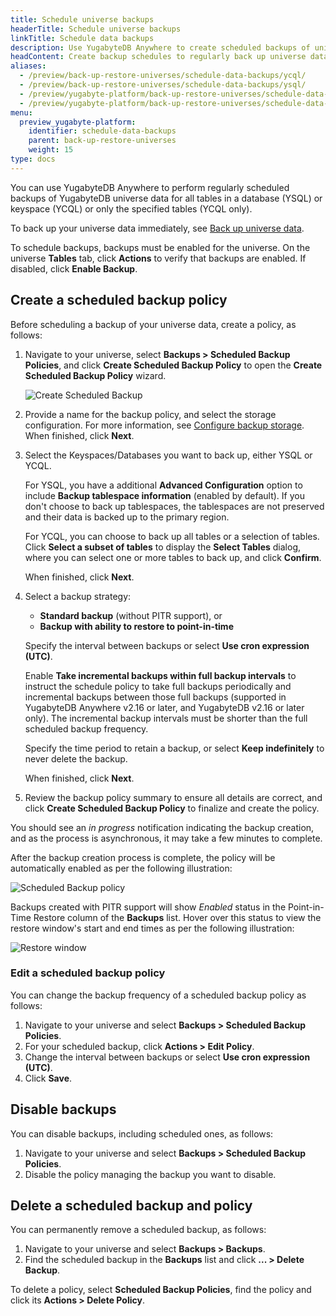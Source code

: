 ```yaml
---
title: Schedule universe backups
headerTitle: Schedule universe backups
linkTitle: Schedule data backups
description: Use YugabyteDB Anywhere to create scheduled backups of universe data.
headContent: Create backup schedules to regularly back up universe data
aliases:
  - /preview/back-up-restore-universes/schedule-data-backups/ycql/
  - /preview/back-up-restore-universes/schedule-data-backups/ysql/
  - /preview/yugabyte-platform/back-up-restore-universes/schedule-data-backups/ysql/
  - /preview/yugabyte-platform/back-up-restore-universes/schedule-data-backups/ycql/
menu:
  preview_yugabyte-platform:
    identifier: schedule-data-backups
    parent: back-up-restore-universes
    weight: 15
type: docs
---
```


You can use YugabyteDB Anywhere to perform regularly scheduled backups of YugabyteDB universe data for all tables in a database (YSQL) or keyspace (YCQL) or only the specified tables (YCQL only).

To back up your universe data immediately, see [Back up universe data](../back-up-universe-data/).

To schedule backups, backups must be enabled for the universe. On the universe **Tables** tab, click **Actions** to verify that backups are enabled. If disabled, click **Enable Backup**.

## Create a scheduled backup policy

Before scheduling a backup of your universe data, create a policy, as follows:

1. Navigate to your universe, select **Backups > Scheduled Backup Policies**, and click **Create Scheduled Backup Policy** to open the **Create Scheduled Backup Policy** wizard.

    ![Create Scheduled Backup](/images/yp/create-schedule-backup-pitr.png)

1. Provide a name for the backup policy, and select the storage configuration. For more information, see [Configure backup storage](../configure-backup-storage/). When finished, click **Next**.

1. Select the Keyspaces/Databases you want to back up, either YSQL or YCQL.

    For YSQL, you have a additional **Advanced Configuration** option to include **Backup tablespace information** (enabled by default). If you don't choose to back up tablespaces, the tablespaces are not preserved and their data is backed up to the primary region.

    For YCQL, you can choose to back up all tables or a selection of tables. Click **Select a subset of tables** to display the **Select Tables** dialog, where you can select one or more tables to back up, and click **Confirm**.

    When finished, click **Next**.

1. Select a backup strategy:

    - **Standard backup** (without PITR support), or
    - **Backup with ability to restore to point-in-time**

    Specify the interval between backups or select **Use cron expression (UTC)**.

    Enable **Take incremental backups within full backup intervals** to instruct the schedule policy to take full backups periodically and incremental backups between those full backups (supported in YugabyteDB Anywhere v2.16 or later, and YugabyteDB v2.16 or later only). The incremental backup intervals must be shorter than the full scheduled backup frequency.

    Specify the time period to retain a backup, or select **Keep indefinitely** to never delete the backup.

    When finished, click **Next**.

1. Review the backup policy summary to ensure all details are correct, and click **Create Scheduled Backup Policy** to finalize and create the policy.

You should see an _in progress_ notification indicating the backup creation, and as the process is asynchronous, it may take a few minutes to complete.

After the backup creation process is complete, the policy will be automatically enabled as per the following illustration:

![Scheduled Backup policy](/images/yp/schedule-backup-policy-pitr.png)

Backups created with PITR support will show _Enabled_ status in the Point-in-Time Restore column of the **Backups** list. Hover over this status to view the restore window's start and end times as per the following illustration:

![Restore window](/images/yp/restore-window-pitr.png)

### Edit a scheduled backup policy

You can change the backup frequency of a scheduled backup policy as follows:

1. Navigate to your universe and select **Backups > Scheduled Backup Policies**.
1. For your scheduled backup, click **Actions > Edit Policy**.
1. Change the interval between backups or select **Use cron expression (UTC)**.
1. Click **Save**.

## Disable backups

You can disable backups, including scheduled ones, as follows:

1. Navigate to your universe and select **Backups > Scheduled Backup Policies**.
1. Disable the policy managing the backup you want to disable.

## Delete a scheduled backup and policy

You can permanently remove a scheduled backup, as follows:

1. Navigate to your universe and select **Backups > Backups**.
1. Find the scheduled backup in the **Backups** list and click **... > Delete Backup**.

To delete a policy, select **Scheduled Backup Policies**, find the policy and click its **Actions > Delete Policy**.
